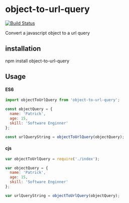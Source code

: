# object-to-url-query

[![Build Status](https://travis-ci.org/codenaz/object-to-url-query.svg?branch=master)](https://travis-ci.org/codenaz/object-to-url-query)

Convert a javascript object to a url query

## installation

npm install object-to-url-query

## Usage

#### ES6

```javascript
import objectToUrlQuery from 'object-to-url-query';

const objectQuery = {
  name: 'Patrick',
  age: 15,
  skill: 'Software Enginner'
};

const urlQueryString = objectToUrlQuery(objectQuery);
```

#### cjs

```javascript
var objectToUrlQuery = require('./index');

var objectQuery = {
  name: 'Patrick',
  age: 15,
  skill: 'Software Enginner'
};

var urlQueryString = objectToUrlQuery(objectQuery);
```
